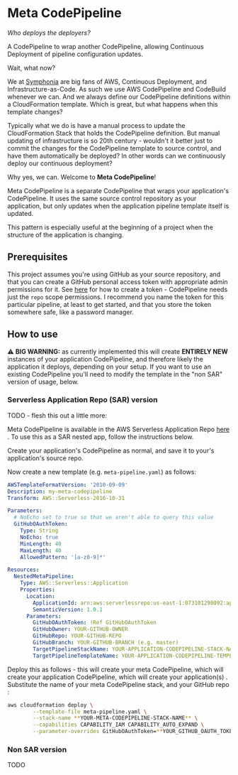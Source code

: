 # Meta CodePipeline

*Who deploys the deployers?*

A CodePipeline to wrap another CodePipeline, allowing Continuous Deployment of pipeline configuration updates.

Wait, what now?

We at [Symphonia](https://www.symphonia.io) are big fans of AWS, Continuous Deployment, and Infrastructure-as-Code. As such we use AWS CodePipeline and CodeBuild whenever we can. And we always define our CodePipeline definitions within a CloudFormation template. Which is great, but what happens when this template changes?

Typically what we do is have a manual process to update the CloudFormation Stack that holds the CodePipeline definition. But manual updating of infrastructure is so 20th century - wouldn't it better just to commit the changes for the CodePipeline template to source control, and have them automatically be deployed? In other words can we continuously deploy our continuous deployment?

Why yes, we can. Welcome to **Meta CodePipeline**!

Meta CodePipeline is a separate CodePipeline that wraps your application's CodePipeline. It uses the same source control repository as your application, but only updates when the application pipeline template itself is updated.

This pattern is especially useful at the beginning of a project when the structure of the application is changing.

## Prerequisites

This project assumes you're using GitHub as your source repository, and that you can create a GitHub personal access token with appropriate admin permissions for it. See [here](https://help.github.com/articles/creating-a-personal-access-token-for-the-command-line/) for how to create a token - CodePipeline needs just the `repo` scope permissions. I recommend you name the token for this particular pipeline, at least to get started, and that you store the token somewhere safe, like a password manager.

## How to use

:warning: **BIG WARNING:** as currently implemented this will create **ENTIRELY NEW** instances of your application CodePipeline, and therefore likely the application it deploys, depending on your setup. If you want to use an existing CodePipeline you'll need to modify the template in the "non SAR" version of usage, below.

### Serverless Application Repo (SAR) version

TODO - flesh this out a little more:

Meta CodePipeline is available in the AWS Serverless Application Repo [here](https://serverlessrepo.aws.amazon.com/applications/us-east-1/392967531616/meta-codepipeline) . To use this as a SAR nested app, follow the instructions below.

Create your application's CodePipeline as normal, and save it to your's application's source repo.

Now create a new template (e.g. `meta-pipeline.yaml`) as follows:

```yaml
AWSTemplateFormatVersion: '2010-09-09'
Description: my-meta-codepipeline
Transform: AWS::Serverless-2016-10-31

Parameters:
  # NoEcho set to true so that we aren't able to query this value
  GitHubOAuthToken:
    Type: String
    NoEcho: true
    MinLength: 40
    MaxLength: 40
    AllowedPattern: '[a-z0-9]*'

Resources:
  NestedMetaPipeline:
    Type: AWS::Serverless::Application
    Properties:
      Location:
        ApplicationId: arn:aws:serverlessrepo:us-east-1:073101298092:applications/meta-codepipeline
        SemanticVersion: 1.0.1
      Parameters: 
        GitHubOAuthToken: !Ref GitHubOAuthToken
        GitHubOwner: YOUR-GITHUB-OWNER
        GitHubRepo: YOUR-GITHUB-REPO
        GitHubBranch: YOUR-GITHUB-BRANCH (e.g. master)
        TargetPipelineStackName: YOUR-APPLICATION-CODEPIPELINE-STACK-NAME
        TargetPipelineTemplateName: YOUR-APPLICATION-CODEPIPELINE-TEMPLATE-FILE
```

Deploy this as follows - this will create your meta CodePipeline, which will create your application CodePipeline, which will create your application(s) . Substitute the name of your meta CodePipeline stack, and your GitHub repo :

```bash
aws cloudformation deploy \
        --template-file meta-pipeline.yaml \
        --stack-name **YOUR-META-CODEPIPELINE-STACK-NAME** \
        --capabilities CAPABILITY_IAM CAPABILITY_AUTO_EXPAND \
        --parameter-overrides GitHubOAuthToken=**YOUR_GITHUB_OAUTH_TOKEN** \
```

### Non SAR version

TODO 


